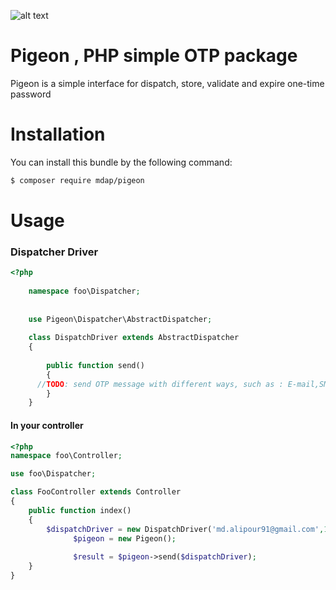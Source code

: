 ![alt text](https://cdn1.bbcode0.com/uploads/2020/6/24/e8bab57e77aedeba3892eeddb35ac45e-full.png)

# Pigeon , PHP simple OTP package

Pigeon is a simple interface for dispatch, store, validate and expire one-time password


# Installation 

You can install this bundle by the following command: 

``` bash
$ composer require mdap/pigeon
```


# Usage

### Dispatcher Driver

```php
<?php
	
	namespace foo\Dispatcher;
	
	
	use Pigeon\Dispatcher\AbstractDispatcher;
	
	class DispatchDriver extends AbstractDispatcher
	{
		
		public function send()
		{
      //TODO: send OTP message with different ways, such as : E-mail,SMS,and etc ...
		}
	}
```


#### In your controller

```php
<?php
namespace foo\Controller;

use foo\Dispatcher;

class FooController extends Controller
{
    public function index()
    {
        $dispatchDriver = new DispatchDriver('md.alipour91@gmail.com',1234);
			  $pigeon = new Pigeon();
			
			  $result = $pigeon->send($dispatchDriver);
    }
}
```


